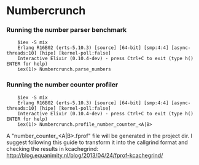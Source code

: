 # Numbercrunch

### Running the number parser benchmark
        $iex -S mix
        Erlang R16B02 (erts-5.10.3) [source] [64-bit] [smp:4:4] [async-threads:10] [hipe] [kernel-poll:false]
        Interactive Elixir (0.10.4-dev) - press Ctrl+C to exit (type h() ENTER for help)
        iex(1)> Numbercrunch.parse_numbers

### Running the number counter profiler
        $iex -S mix
        Erlang R16B02 (erts-5.10.3) [source] [64-bit] [smp:4:4] [async-threads:10] [hipe] [kernel-poll:false]
        Interactive Elixir (0.10.4-dev) - press Ctrl+C to exit (type h() ENTER for help)
        iex(1)> Numbercrunch.profile_number_counter_<A|B> 

A "number\_counter\_\<A|B>.fprof" file will be generated in the project dir. 
I suggest following this guide to transform it into the callgrind format and checking the results in kcachegrind: 
<http://blog.equanimity.nl/blog/2013/04/24/fprof-kcachegrind/>
